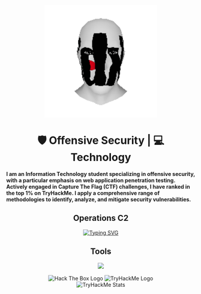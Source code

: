 <div align="center">
<img src="https://github.com/1kb2/1kb2.github.io/blob/afd21973c69ad44c32d7145d68388049a368d886/head.gif" alt="head" width="300" />
</div>
<h1 align="center">🛡️ Offensive Security | 💻 Technology</h1>


**I am an Information Technology student specializing in offensive security, with a particular emphasis on web application penetration testing. Actively engaged in Capture The Flag (CTF) challenges, I have ranked in the top 1% on TryHackMe. I apply a comprehensive range of methodologies to identify, analyze, and mitigate security vulnerabilities.**

<h2 align="center">Operations C2</h2>
<p align="center">
  <a href="https://git.io/typing-svg"><img src="https://readme-typing-svg.herokuapp.com?font=Fira+Code&weight=900&size=21&pause=1000&color=F70000&center=true&vCenter=true&width=435&lines=Fight.+Overcome.+Conquer." alt="Typing SVG" /></a>
</p>

<h2 align="center">Tools</h2>

<p align="center">
  <a href="https://skillicons.dev">
    <img src="https://skillicons.dev/icons?i=react,nodejs,git,docker,bash,py,flask,ubuntu,kali,raspberrypi,windows" />
  </a>
</p>

<div align="center">
    <img src="https://www.hackthebox.com/images/landingv3/mega-menu-logo-htb.svg" alt="Hack The Box Logo" width="200" />
    <img src="https://assets.tryhackme.com/img/logo/tryhackme_logo_full.svg" alt="TryHackMe Logo" width="200" />
    <br>
    <img src="https://tryhackme-badges.s3.amazonaws.com/1kb2.png" alt="TryHackMe Stats" width="300" />


